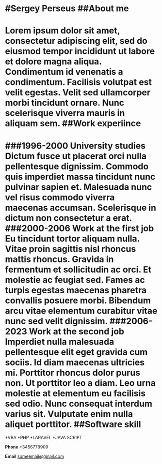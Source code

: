 #Sergey Perseus
##About me
==========
Lorem ipsum dolor sit amet, consectetur adipiscing elit, sed do eiusmod tempor incididunt ut labore et dolore magna aliqua. Condimentum id venenatis a condimentum. Facilisis volutpat est velit egestas. Velit sed ullamcorper morbi tincidunt ornare. Nunc scelerisque viverra mauris in aliquam sem.
##Work experiince
==========
###1996-2000 University studies
Dictum fusce ut placerat orci nulla pellentesque dignissim. Commodo quis imperdiet massa tincidunt nunc pulvinar sapien et. Malesuada nunc vel risus commodo viverra maecenas accumsan. Scelerisque in dictum non consectetur a erat. 
###2000-2006 Work at the first job
Eu tincidunt tortor aliquam nulla. Vitae proin sagittis nisl rhoncus mattis rhoncus. Gravida in fermentum et sollicitudin ac orci. Et molestie ac feugiat sed. Fames ac turpis egestas maecenas pharetra convallis posuere morbi. Bibendum arcu vitae elementum curabitur vitae nunc sed velit dignissim. 
###2006-2023 Work at the second job
Imperdiet nulla malesuada pellentesque elit eget gravida cum sociis. Id diam maecenas ultricies mi. Porttitor rhoncus dolor purus non. Ut porttitor leo a diam. Leo urna molestie at elementum eu facilisis sed odio. Nunc consequat interdum varius sit. Vulputate enim nulla aliquet porttitor.
##Software skill
==================
*VBA
*PHP
*LARAVEL
*JAVA SCRIPT

**Phone**
+3456778909

**Email**
someemail@gmail.com